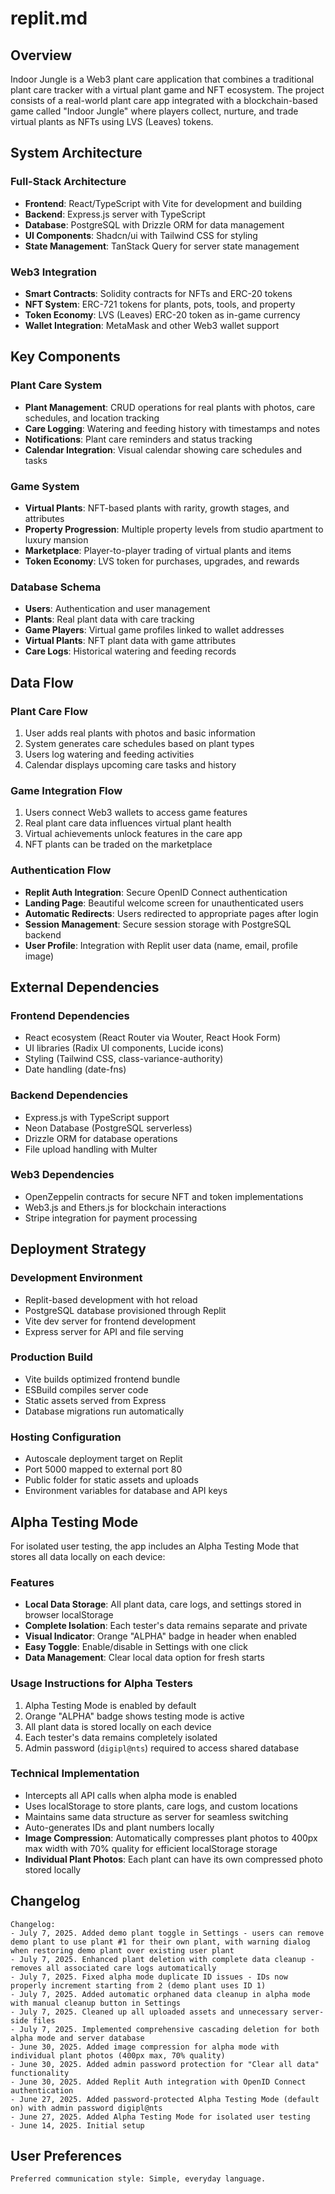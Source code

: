 # replit.md

## Overview

Indoor Jungle is a Web3 plant care application that combines a traditional plant care tracker with a virtual plant game and NFT ecosystem. The project consists of a real-world plant care app integrated with a blockchain-based game called "Indoor Jungle" where players collect, nurture, and trade virtual plants as NFTs using LVS (Leaves) tokens.

## System Architecture

### Full-Stack Architecture
- **Frontend**: React/TypeScript with Vite for development and building
- **Backend**: Express.js server with TypeScript
- **Database**: PostgreSQL with Drizzle ORM for data management
- **UI Components**: Shadcn/ui with Tailwind CSS for styling
- **State Management**: TanStack Query for server state management

### Web3 Integration
- **Smart Contracts**: Solidity contracts for NFTs and ERC-20 tokens
- **NFT System**: ERC-721 tokens for plants, pots, tools, and property
- **Token Economy**: LVS (Leaves) ERC-20 token as in-game currency
- **Wallet Integration**: MetaMask and other Web3 wallet support

## Key Components

### Plant Care System
- **Plant Management**: CRUD operations for real plants with photos, care schedules, and location tracking
- **Care Logging**: Watering and feeding history with timestamps and notes
- **Notifications**: Plant care reminders and status tracking
- **Calendar Integration**: Visual calendar showing care schedules and tasks

### Game System
- **Virtual Plants**: NFT-based plants with rarity, growth stages, and attributes
- **Property Progression**: Multiple property levels from studio apartment to luxury mansion
- **Marketplace**: Player-to-player trading of virtual plants and items
- **Token Economy**: LVS token for purchases, upgrades, and rewards

### Database Schema
- **Users**: Authentication and user management
- **Plants**: Real plant data with care tracking
- **Game Players**: Virtual game profiles linked to wallet addresses
- **Virtual Plants**: NFT plant data with game attributes
- **Care Logs**: Historical watering and feeding records

## Data Flow

### Plant Care Flow
1. User adds real plants with photos and basic information
2. System generates care schedules based on plant types
3. Users log watering and feeding activities
4. Calendar displays upcoming care tasks and history

### Game Integration Flow
1. Users connect Web3 wallets to access game features
2. Real plant care data influences virtual plant health
3. Virtual achievements unlock features in the care app
4. NFT plants can be traded on the marketplace

### Authentication Flow
- **Replit Auth Integration**: Secure OpenID Connect authentication
- **Landing Page**: Beautiful welcome screen for unauthenticated users
- **Automatic Redirects**: Users redirected to appropriate pages after login
- **Session Management**: Secure session storage with PostgreSQL backend
- **User Profile**: Integration with Replit user data (name, email, profile image)

## External Dependencies

### Frontend Dependencies
- React ecosystem (React Router via Wouter, React Hook Form)
- UI libraries (Radix UI components, Lucide icons)
- Styling (Tailwind CSS, class-variance-authority)
- Date handling (date-fns)

### Backend Dependencies
- Express.js with TypeScript support
- Neon Database (PostgreSQL serverless)
- Drizzle ORM for database operations
- File upload handling with Multer

### Web3 Dependencies
- OpenZeppelin contracts for secure NFT and token implementations
- Web3.js and Ethers.js for blockchain interactions
- Stripe integration for payment processing

## Deployment Strategy

### Development Environment
- Replit-based development with hot reload
- PostgreSQL database provisioned through Replit
- Vite dev server for frontend development
- Express server for API and file serving

### Production Build
- Vite builds optimized frontend bundle
- ESBuild compiles server code
- Static assets served from Express
- Database migrations run automatically

### Hosting Configuration
- Autoscale deployment target on Replit
- Port 5000 mapped to external port 80
- Public folder for static assets and uploads
- Environment variables for database and API keys

## Alpha Testing Mode

For isolated user testing, the app includes an Alpha Testing Mode that stores all data locally on each device:

### Features
- **Local Data Storage**: All plant data, care logs, and settings stored in browser localStorage
- **Complete Isolation**: Each tester's data remains separate and private
- **Visual Indicator**: Orange "ALPHA" badge in header when enabled
- **Easy Toggle**: Enable/disable in Settings with one click
- **Data Management**: Clear local data option for fresh starts

### Usage Instructions for Alpha Testers
1. Alpha Testing Mode is enabled by default
2. Orange "ALPHA" badge shows testing mode is active
3. All plant data is stored locally on each device
4. Each tester's data remains completely isolated
5. Admin password (`digipl@nts`) required to access shared database

### Technical Implementation
- Intercepts all API calls when alpha mode is enabled
- Uses localStorage to store plants, care logs, and custom locations
- Maintains same data structure as server for seamless switching
- Auto-generates IDs and plant numbers locally
- **Image Compression**: Automatically compresses plant photos to 400px max width with 70% quality for efficient localStorage storage
- **Individual Plant Photos**: Each plant can have its own compressed photo stored locally

## Changelog

```
Changelog:
- July 7, 2025. Added demo plant toggle in Settings - users can remove demo plant to use plant #1 for their own plant, with warning dialog when restoring demo plant over existing user plant
- July 7, 2025. Enhanced plant deletion with complete data cleanup - removes all associated care logs automatically
- July 7, 2025. Fixed alpha mode duplicate ID issues - IDs now properly increment starting from 2 (demo plant uses ID 1)
- July 7, 2025. Added automatic orphaned data cleanup in alpha mode with manual cleanup button in Settings
- July 7, 2025. Cleaned up all uploaded assets and unnecessary server-side files
- July 7, 2025. Implemented comprehensive cascading deletion for both alpha mode and server database
- June 30, 2025. Added image compression for alpha mode with individual plant photos (400px max, 70% quality)
- June 30, 2025. Added admin password protection for "Clear all data" functionality
- June 30, 2025. Added Replit Auth integration with OpenID Connect authentication
- June 27, 2025. Added password-protected Alpha Testing Mode (default on) with admin password digipl@nts
- June 27, 2025. Added Alpha Testing Mode for isolated user testing
- June 14, 2025. Initial setup
```

## User Preferences

```
Preferred communication style: Simple, everyday language.
```